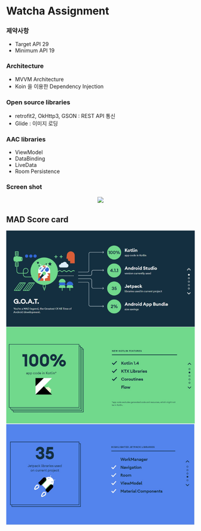 # Watcha Assignment

### 제약사항
- Target API 29
- Minimum API 19

### Architecture
- MVVM Architecture
- Koin 을 이용한 Dependency Injection

### Open source libraries
- retrofit2, OkHttp3, GSON : REST API 통신
- Glide : 이미지 로딩

### AAC libraries
 - ViewModel
 - DataBinding
 - LiveData
 - Room Persistence

### Screen shot
<p align="center">
<img src="/previews/watcha-simul.gif"/>
</p>


## MAD Score card
<p align="center">
<img src="/previews/MAD_score_card.jpg"/>
</p>
